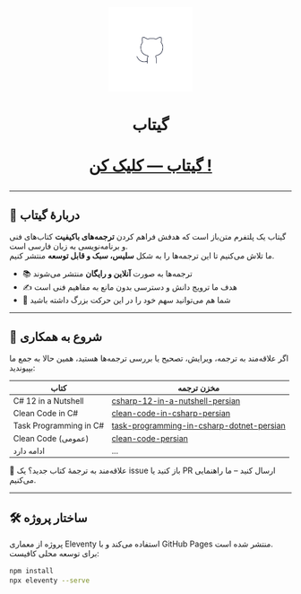 <div align="center">
  <img src="src/favicon.png" alt="Gitab Logo" width="150" />
</div>

<h1 align="center">گیتاب</h1>
<h1>
<p align="center">
   <a href="https://hheydarian.github.io/Gitab/" target="_blank"><strong>  گیتاب — کلیک کن !</strong></a>
</p>

</h1>

---

## 🎯 دربارهٔ گیتاب

گیتاب یک پلتفرم متن‌باز است که هدفش فراهم کردن **ترجمه‌های باکیفیت** کتاب‌های فنی و برنامه‌نویسی به زبان فارسی است.  
ما تلاش می‌کنیم تا این ترجمه‌ها را به شکل **سلیس، سبک و قابل توسعه** منتشر کنیم.

- 📚 ترجمه‌ها به صورت **آنلاین و رایگان** منتشر می‌شوند  
- ✍️ هدف ما ترویج دانش و دسترسی بدون مانع به مفاهیم فنی است  
- 🤝 شما هم می‌توانید سهم خود را در این حرکت بزرگ داشته باشید  

---

## 🚀 شروع به همکاری

اگر علاقه‌مند به ترجمه، ویرایش، تصحیح یا بررسی ترجمه‌ها هستید، همین حالا به جمع ما بپیوندید:

<div align="center">
 


| کتاب | مخزن ترجمه |
|------|-------------|
| C# 12 in a Nutshell | [csharp-12-in-a-nutshell-persian](https://github.com/hheydarian/csharp-12-in-a-nutshell-persian) |
| Clean Code in C# | [clean-code-in-csharp-persian](https://github.com/hheydarian/clean-code-in-csharp-persian) |
| Task Programming in C# | [task-programming-in-csharp-dotnet-persian](https://github.com/hheydarian/task-programming-in-csharp-dotnet-persian) |
| Clean Code (عمومی) | [clean-code-persian](https://github.com/hheydarian/clean-code-persian) |
| ادامه دارد | ...|

</div>

🌱 علاقه‌مند به ترجمهٔ کتاب جدید؟ یک issue باز کنید یا PR ارسال کنید – ما راهنمایی می‌کنیم.

---

## 🛠️ ساختار پروژه

پروژه از معماری Eleventy استفاده می‌کند و با GitHub Pages منتشر شده است.  
برای توسعه محلی کافیست:

```bash
npm install
npx eleventy --serve
